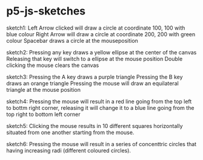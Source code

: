 # p5-js-sketches

sketch1:
Left Arrow clicked will draw a circle at coordinate 100, 100 with blue colour
Right Arrow will draw a circle at coordinate 200, 200 with green colour
Spacebar draws a circle at the mouseposition

sketch2:
Pressing any key draws a yellow ellipse at the center of the canvas
Releasing that key will switch to a ellipse at the mouse position
Double clicking the mouse clears the canvas

sketch3:
Pressing the A key draws a purple triangle
Pressing the B key draws an orange triangle
Pressing the mouse will draw an equilateral triangle at the mouse position

sketch4:
Pressing the mouse will result in a red line going from the top left to bottm right corner, releasing it will change it to a blue line going from the top right to bottom left corner

sketch5:
Clicking the mouse results in 10 different squares horizontally situated from one another starting from the mouse.

sketch6:
Pressing the mouse will result in a series of concenttric circles that having increasing radi (different coloured circles).
